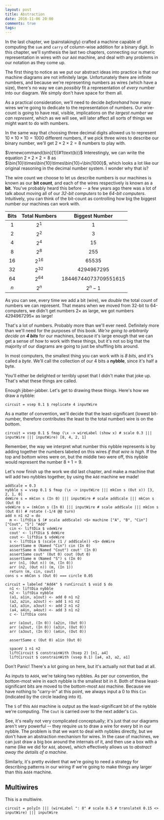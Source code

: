 ```yaml
---
layout: post
title: Abstraction
date: 2016-11-06 20:00
comments: true
tags:
---
```


In the last chapter, we (painstakingly) crafted a machine capable of computing
the `sum` and `carry` of column-wise addition for a binary digit. In this
chapter, we'll synthesis the last two chapters, connecting our numeric
representation in wires with our `Add` machine, and deal with any problems in
our notation as they come up.

The first thing to notice as we put our abstract ideas into practice is that our
machine diagrams are not infinitely large. Unfortunately there are infinite
numbers, and because we're representing numbers as wires (which have a size),
there's no way we can *possibly* fit a representation of *every* number into our
diagram. We simply don't have space for them all.

As a practical consideration, we'll need to decide *beforehand* how many wires
we're going to dedicate to the representation of numbers. Our wire-count is
going to have real, visible, implications on *the largest number we can
represent*, which as we will see, will later affect all sorts of things we might
want to do with numbers.

In the same way that choosing three decimal digits allowed us to represent
$10\times 10\times 10=1000$ different numbers, if we pick three wires to
describe our binary number, we'll get $2\times 2\times 2=8$ numbers to play with.

$\renewcommand{bin}[1]{#1\text{b}}$ Interestingly, we can write the equation
$2\times 2\times 2=8$ as $\bin{10}\times\bin{10}\times\bin{10}=\bin{1000}$,
which looks a lot like our original reasoning in the decimal number system. I
wonder why that is?

The wire count we choose to let us describe numbers is our machines is known as
our **bit count**, and each of the wires respectively is known as a **bit**.
You've probably heard this before -- a few years ago there was a lot of talk
about moving all of our *32-bit computers* to be *64-bit computers*.
Intuitively, you can think of the bit-count as controlling how big the biggest
number our machines can work with.

| Bits | Total Numbers | Biggest Number |
|:-:|:-:|:-------:|
| $1$  | $2^1$    | $1$                    |
| $2$  | $2^2$    | $3$                    |
| $4$  | $2^4$    | $15$                   |
| $8$  | $2^8$    | $255$                  |
| $16$ | $2^{16}$ | $65535$                |
| $32$ | $2^{32}$ | $4294967295$           |
| $64$ | $2^{64}$ | $18446744073709551615$ |
| $n$  | $2^n$    | $2^n-1$                 |

As you can see, every time we add a bit (wire), we *double* the total count of
numbers we can represent. That means when we moved from 32-bit to 64-computers,
we didn't get numbers $2\times$ as large, we got numbers $4294967295\times$ as
large!

That's a lot of numbers. Probably more than we'll ever need. Definitely more
than we'll need for the purposes of this book. *We're going to arbitrarily
decide on **4 bits*** for our machines, because it's large enough that we can
get a sense of how to work with these things, but it's not so big that the
majority of our diagrams are going to just be shuffling bits around.

In most computers, the smallest thing you can work with is *8 bits*, and it's
called a *byte*. We'll call the collection of our 4 bits a **nybble**, since
it's half a byte.

You'll either be delighted or terribly upset that I didn't make that joke up.
That's what these things are called.

Enough jibber-jabber. Let's get to drawing these things. Here's how we draw a
nybble:

``` {#nybble}
circuit = vsep 0.1 $ replicate 4 inputWire
```

As a matter of convention, we'll decide that the least-significant (lowest
bit-number, therefore contributes the least to the total number) wire is on the
bottom.

``` {#nybble_nums}
circuit = vsep 0.1 $ fmap (\x -> wireLabel (show x) # scale 0.3 ||| inputWire ||| inputWire) [8, 4, 2, 1]
```

Remember, the way we interpret what number this nybble represents is by adding
together the numbers labeled on this wires *if that wire is high*. If the top
and bottom wires were on, but the middle two were off, this nybble would
represent the number $8+1=9$.

Let's now finish up the work we did last chapter, and make a machine that will
add two nybbles together, by using the `Add` machine we made!

``` {#nybble_add}
addScale = 0.3
nybble s = vsep 0.1 $ fmap (\x -> inputWire ||| mkCon s (Out x)) [3, 2, 1, 0]
deWire s = mkCon s (In 0) ||| inputWire # scale addScale ||| mkCon s (Out 0)
vdeWire s = (mkCon s (In 0) ||| inputWire # scale addScale ||| mkCon s (Out 0)) # rotate (-1/4 @@ turn)
add n n1 n2 = do
  m <- liftDia $ (# scale addScale) <$> machine ["A", "B", "Cin"] ["Cout", "S"] "Add"
  cin <- liftDia $ vdeWire
  cout' <- liftDia $ deWire
  cout <- liftDia $ vdeWire
  s <- liftDia $ (scale (1 / addScale)) <$> deWire
  assertSame m (Named "Cin") cin (In 0)
  assertSame m (Named "Cout") cout' (In 0)
  assertSame cout' (Out 0) cout (Out 0)
  assertSame m (Named "S") s (In 0)
  arr (n1, (Out n)) (m, (In 0))
  arr (n2, (Out n)) (m, (In 1))
  return (m, cin, cout)
cons s = mkCon s (Out 0) === circle 0.05

circuit = labeled "Add4" $ runCircuit $ void $ do
  n1 <- liftDia nybble
  n2 <- liftDia nybble
  (a1, a1in, a1out) <- add 0 n1 n2
  (a2, a2in, a2out) <- add 1 n1 n2
  (a3, a3in, a3out) <- add 2 n1 n2
  (a4, a4in, a4out) <- add 3 n1 n2
  c <- liftDia cons

  arr (a1out, (In 0)) (a2in, (Out 0))
  arr (a2out, (In 0)) (a3in, (Out 0))
  arr (a3out, (In 0)) (a4in, (Out 0))

  assertSame c (Out 0) a1in (Out 0)

  spaceV 1 n1 n2
  liftCircuit $ constrainWith (hsep 2) [n1, a4]
  liftCircuit $ constrainWith (vsep 0.1) [a4, a3, a2, a1]
```

Don't Panic! There's a lot going on here, but it's actually not that bad at all.

As inputs to `Add4`, we're taking two nybbles. As per our convention, the
bottom-most wire in each nybble is the smallest bit in it. Both of these
least-significant bits are moved to the bottom-most `Add` machine. Because we
have nothing to "carry-in" at this point, we always input a 0 to this `Cin`
(indicated by the circle leading into it).

The `S` of this `Add` machine is output as the least-significant bit of the
nybble we're computing. The `Cout` is carried over to the next adder's `Cin`.

See, it's really not very complicated conceptually; it's just that our diagrams
aren't very powerful -- they require us to draw a wire for every bit in our
nybble. The problem is that we want to deal with nybbles directly, but we don't
have an abstraction mechanism for wires. In the case of machines, we can just
draw a big box around the internals of it, and then use a box with a name (like
we did for `Add`, above), which effectively allows us to *abstract away the
details of a machine*.

Similarly, it's pretty evident that we're going to need a strategy for
describing patterns in our wiring if we're going to make things any larger than
this `Add4` machine.



## Multiwires

This is a multiwire.

```{#multiwire}
circuit = polyIn ||| (wireLabel ": 8" # scale 0.5 # translateX 0.15 <> inputWire) ||| inputWire
```


